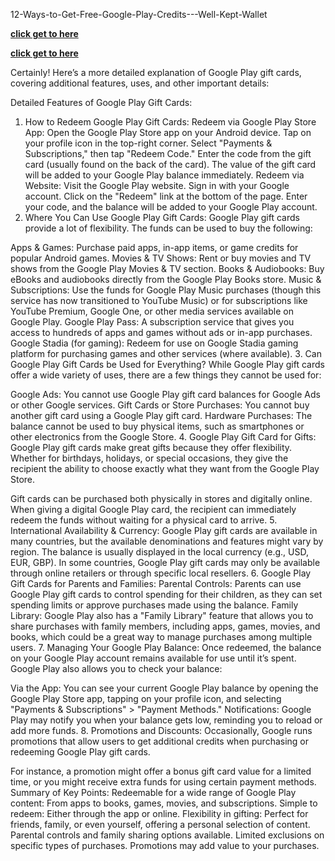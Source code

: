 12-Ways-to-Get-Free-Google-Play-Credits---Well-Kept-Wallet

**[click get to here](https://shorturl.at/teAen)**

**[click get to here](https://shorturl.at/teAen)**


Certainly! Here’s a more detailed explanation of Google Play gift cards, covering additional features, uses, and other important details:

Detailed Features of Google Play Gift Cards:
1. How to Redeem Google Play Gift Cards:
Redeem via Google Play Store App:
Open the Google Play Store app on your Android device.
Tap on your profile icon in the top-right corner.
Select "Payments & Subscriptions," then tap "Redeem Code."
Enter the code from the gift card (usually found on the back of the card).
The value of the gift card will be added to your Google Play balance immediately.
Redeem via Website:
Visit the Google Play website.
Sign in with your Google account.
Click on the "Redeem" link at the bottom of the page.
Enter your code, and the balance will be added to your Google Play account.
2. Where You Can Use Google Play Gift Cards:
Google Play gift cards provide a lot of flexibility. The funds can be used to buy the following:

Apps & Games: Purchase paid apps, in-app items, or game credits for popular Android games.
Movies & TV Shows: Rent or buy movies and TV shows from the Google Play Movies & TV section.
Books & Audiobooks: Buy eBooks and audiobooks directly from the Google Play Books store.
Music & Subscriptions: Use the funds for Google Play Music purchases (though this service has now transitioned to YouTube Music) or for subscriptions like YouTube Premium, Google One, or other media services available on Google Play.
Google Play Pass: A subscription service that gives you access to hundreds of apps and games without ads or in-app purchases.
Google Stadia (for gaming): Redeem for use on Google Stadia gaming platform for purchasing games and other services (where available).
3. Can Google Play Gift Cards be Used for Everything?
While Google Play gift cards offer a wide variety of uses, there are a few things they cannot be used for:

Google Ads: You cannot use Google Play gift card balances for Google Ads or other Google services.
Gift Cards or Store Purchases: You cannot buy another gift card using a Google Play gift card.
Hardware Purchases: The balance cannot be used to buy physical items, such as smartphones or other electronics from the Google Store.
4. Google Play Gift Card for Gifts:
Google Play gift cards make great gifts because they offer flexibility. Whether for birthdays, holidays, or special occasions, they give the recipient the ability to choose exactly what they want from the Google Play Store.

Gift cards can be purchased both physically in stores and digitally online.
When giving a digital Google Play card, the recipient can immediately redeem the funds without waiting for a physical card to arrive.
5. International Availability & Currency:
Google Play gift cards are available in many countries, but the available denominations and features might vary by region.
The balance is usually displayed in the local currency (e.g., USD, EUR, GBP).
In some countries, Google Play gift cards may only be available through online retailers or through specific local resellers.
6. Google Play Gift Cards for Parents and Families:
Parental Controls: Parents can use Google Play gift cards to control spending for their children, as they can set spending limits or approve purchases made using the balance.
Family Library: Google Play also has a "Family Library" feature that allows you to share purchases with family members, including apps, games, movies, and books, which could be a great way to manage purchases among multiple users.
7. Managing Your Google Play Balance:
Once redeemed, the balance on your Google Play account remains available for use until it’s spent. Google Play also allows you to check your balance:

Via the App: You can see your current Google Play balance by opening the Google Play Store app, tapping on your profile icon, and selecting "Payments & Subscriptions" > "Payment Methods."
Notifications: Google Play may notify you when your balance gets low, reminding you to reload or add more funds.
8. Promotions and Discounts:
Occasionally, Google runs promotions that allow users to get additional credits when purchasing or redeeming Google Play gift cards.

For instance, a promotion might offer a bonus gift card value for a limited time, or you might receive extra funds for using certain payment methods.
Summary of Key Points:
Redeemable for a wide range of Google Play content: From apps to books, games, movies, and subscriptions.
Simple to redeem: Either through the app or online.
Flexibility in gifting: Perfect for friends, family, or even yourself, offering a personal selection of content.
Parental controls and family sharing options available.
Limited exclusions on specific types of purchases.
Promotions may add value to your purchases.

